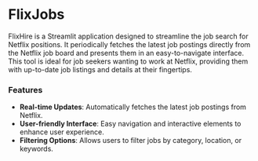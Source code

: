 # FlixJobs

FlixHire is a Streamlit application designed to streamline the job search for Netflix positions. It periodically fetches the latest job postings directly from the Netflix job board and presents them in an easy-to-navigate interface. This tool is ideal for job seekers wanting to work at Netflix, providing them with up-to-date job listings and details at their fingertips.

### Features
- **Real-time Updates**: Automatically fetches the latest job postings from Netflix.
- **User-friendly Interface**: Easy navigation and interactive elements to enhance user experience.
- **Filtering Options**: Allows users to filter jobs by category, location, or keywords.